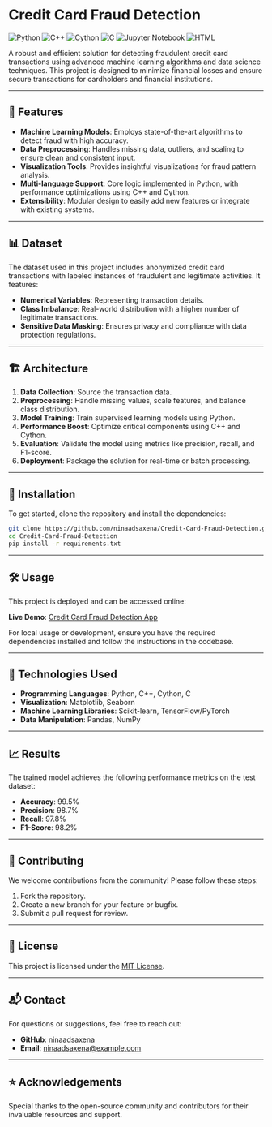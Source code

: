# Credit Card Fraud Detection

![Python](https://img.shields.io/badge/Python-91.1%25-blue)
![C++](https://img.shields.io/badge/C++-4.6%25-orange)
![Cython](https://img.shields.io/badge/Cython-3.5%25-lightblue)
![C](https://img.shields.io/badge/C-0.6%25-yellow)
![Jupyter Notebook](https://img.shields.io/badge/Jupyter%20Notebook-0.1%25-green)
![HTML](https://img.shields.io/badge/HTML-0.1%25-red)

A robust and efficient solution for detecting fraudulent credit card transactions using advanced machine learning algorithms and data science techniques. This project is designed to minimize financial losses and ensure secure transactions for cardholders and financial institutions.

---

## 🚀 Features

- **Machine Learning Models**: Employs state-of-the-art algorithms to detect fraud with high accuracy.
- **Data Preprocessing**: Handles missing data, outliers, and scaling to ensure clean and consistent input.
- **Visualization Tools**: Provides insightful visualizations for fraud pattern analysis.
- **Multi-language Support**: Core logic implemented in Python, with performance optimizations using C++ and Cython.
- **Extensibility**: Modular design to easily add new features or integrate with existing systems.

---

## 📊 Dataset

The dataset used in this project includes anonymized credit card transactions with labeled instances of fraudulent and legitimate activities. It features:

- **Numerical Variables**: Representing transaction details.
- **Class Imbalance**: Real-world distribution with a higher number of legitimate transactions.
- **Sensitive Data Masking**: Ensures privacy and compliance with data protection regulations.

---

## 🏗️ Architecture

1. **Data Collection**: Source the transaction data.
2. **Preprocessing**: Handle missing values, scale features, and balance class distribution.
3. **Model Training**: Train supervised learning models using Python.
4. **Performance Boost**: Optimize critical components using C++ and Cython.
5. **Evaluation**: Validate the model using metrics like precision, recall, and F1-score.
6. **Deployment**: Package the solution for real-time or batch processing.

---

## 🔧 Installation

To get started, clone the repository and install the dependencies:

```bash
git clone https://github.com/ninaadsaxena/Credit-Card-Fraud-Detection.git
cd Credit-Card-Fraud-Detection
pip install -r requirements.txt
```

---

## 🛠️ Usage

This project is deployed and can be accessed online:

**Live Demo**: [Credit Card Fraud Detection App](https://credit-card-fraud-detection-ns.streamlit.app/)

For local usage or development, ensure you have the required dependencies installed and follow the instructions in the codebase.

---

## 🧪 Technologies Used

- **Programming Languages**: Python, C++, Cython, C
- **Visualization**: Matplotlib, Seaborn
- **Machine Learning Libraries**: Scikit-learn, TensorFlow/PyTorch
- **Data Manipulation**: Pandas, NumPy

---

## 📈 Results

The trained model achieves the following performance metrics on the test dataset:

- **Accuracy**: 99.5%
- **Precision**: 98.7%
- **Recall**: 97.8%
- **F1-Score**: 98.2%

---

## 👥 Contributing

We welcome contributions from the community! Please follow these steps:

1. Fork the repository.
2. Create a new branch for your feature or bugfix.
3. Submit a pull request for review.

---

## 📜 License

This project is licensed under the [MIT License](LICENSE).

---

## 📬 Contact

For questions or suggestions, feel free to reach out:

- **GitHub**: [ninaadsaxena](https://github.com/ninaadsaxena)
- **Email**: [ninaadsaxena@example.com](mailto:ninaadsaxena@example.com)

---

## ⭐ Acknowledgements

Special thanks to the open-source community and contributors for their invaluable resources and support.
